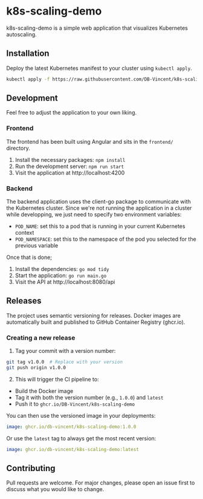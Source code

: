 #  k8s-scaling-demo

k8s-scaling-demo is a simple web application that visualizes Kubernetes autoscaling.

## Installation

Deploy the latest Kubernetes manifest to your cluster using `kubectl apply`.

```bash
kubectl apply -f https://raw.githubusercontent.com/DB-Vincent/k8s-scaling-demo/refs/heads/main/deployment.yaml
```

## Development

Feel free to adjust the application to your own liking.

### Frontend

The frontend has been built using Angular and sits in the `frontend/` directory.

1. Install the necessary packages: `npm install`
2. Run the development server: `npm run start`
3. Visit the application at http://localhost:4200

### Backend

The backend application uses the client-go package to communicate with the Kubernetes cluster. Since we're not running the application in a cluster while developping, we just need to specify two environment variables:

- `POD_NAME`: set this to a pod that is running in your current Kubernetes context
- `POD_NAMESPACE`: set this to the namespace of the pod you selected for the previous variable

Once that is done;

1. Install the dependencies: `go mod tidy`
2. Start the application: `go run main.go`
3. Visit the API at http://localhost:8080/api

## Releases

The project uses semantic versioning for releases. Docker images are automatically built and published to GitHub Container Registry (ghcr.io).

### Creating a new release

1. Tag your commit with a version number:
```bash
git tag v1.0.0  # Replace with your version
git push origin v1.0.0
```

2. This will trigger the CI pipeline to:
  - Build the Docker image
  - Tag it with both the version number (e.g., `1.0.0`) and `latest`
  - Push it to `ghcr.io/DB-Vincent/k8s-scaling-demo`

You can then use the versioned image in your deployments:
```yaml
image: ghcr.io/db-vincent/k8s-scaling-demo:1.0.0
```

Or use the `latest` tag to always get the most recent version:
```yaml
image: ghcr.io/db-vincent/k8s-scaling-demo:latest
```

## Contributing

Pull requests are welcome. For major changes, please open an issue first
to discuss what you would like to change.
